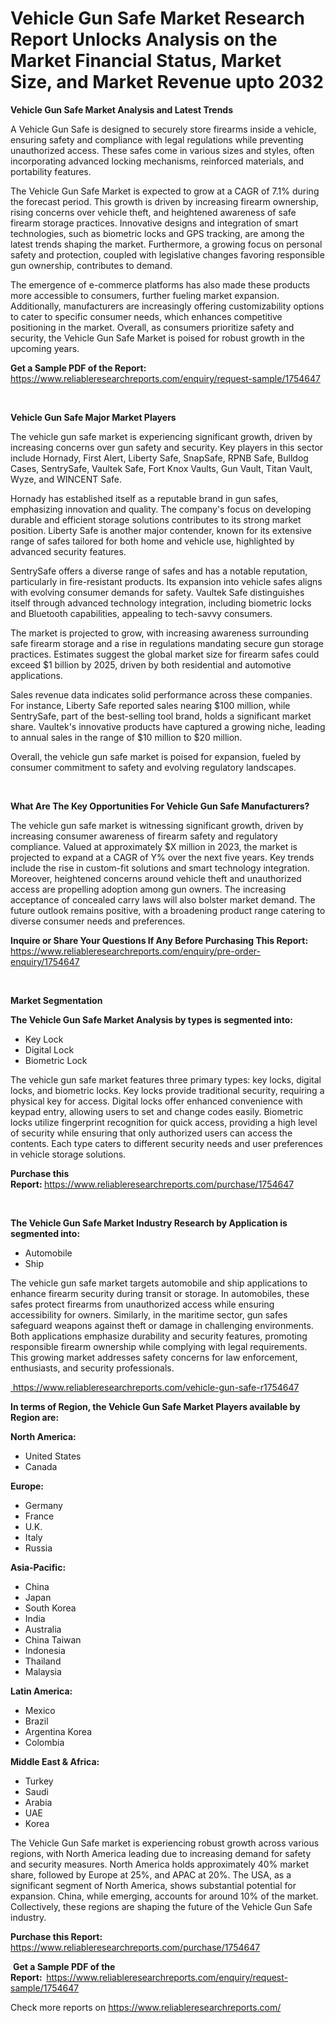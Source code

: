 <p><h1>Vehicle Gun Safe Market Research Report Unlocks Analysis on the Market Financial Status, Market Size, and Market Revenue upto 2032</h1></p><p><strong>Vehicle Gun Safe Market Analysis and Latest Trends</strong></p>
<p><p>A Vehicle Gun Safe is designed to securely store firearms inside a vehicle, ensuring safety and compliance with legal regulations while preventing unauthorized access. These safes come in various sizes and styles, often incorporating advanced locking mechanisms, reinforced materials, and portability features.</p><p>The Vehicle Gun Safe Market is expected to grow at a CAGR of 7.1% during the forecast period. This growth is driven by increasing firearm ownership, rising concerns over vehicle theft, and heightened awareness of safe firearm storage practices. Innovative designs and integration of smart technologies, such as biometric locks and GPS tracking, are among the latest trends shaping the market. Furthermore, a growing focus on personal safety and protection, coupled with legislative changes favoring responsible gun ownership, contributes to demand.</p><p>The emergence of e-commerce platforms has also made these products more accessible to consumers, further fueling market expansion. Additionally, manufacturers are increasingly offering customizability options to cater to specific consumer needs, which enhances competitive positioning in the market. Overall, as consumers prioritize safety and security, the Vehicle Gun Safe Market is poised for robust growth in the upcoming years.</p></p>
<p><strong>Get a Sample PDF of the Report:&nbsp;</strong> <a href="https://www.reliableresearchreports.com/enquiry/request-sample/1754647?utm_campaign=2139&utm_medium=2&utm_source=Github&utm_content=ia&utm_term=07022025&utm_id=vehicle-gun-safe">https://www.reliableresearchreports.com/enquiry/request-sample/1754647</a></p>
<p>&nbsp;</p>
<p><strong>Vehicle Gun Safe Major Market Players</strong></p>
<p><p>The vehicle gun safe market is experiencing significant growth, driven by increasing concerns over gun safety and security. Key players in this sector include Hornady, First Alert, Liberty Safe, SnapSafe, RPNB Safe, Bulldog Cases, SentrySafe, Vaultek Safe, Fort Knox Vaults, Gun Vault, Titan Vault, Wyze, and WINCENT Safe.</p><p>Hornady has established itself as a reputable brand in gun safes, emphasizing innovation and quality. The company's focus on developing durable and efficient storage solutions contributes to its strong market position. Liberty Safe is another major contender, known for its extensive range of safes tailored for both home and vehicle use, highlighted by advanced security features.</p><p>SentrySafe offers a diverse range of safes and has a notable reputation, particularly in fire-resistant products. Its expansion into vehicle safes aligns with evolving consumer demands for safety. Vaultek Safe distinguishes itself through advanced technology integration, including biometric locks and Bluetooth capabilities, appealing to tech-savvy consumers.</p><p>The market is projected to grow, with increasing awareness surrounding safe firearm storage and a rise in regulations mandating secure gun storage practices. Estimates suggest the global market size for firearm safes could exceed $1 billion by 2025, driven by both residential and automotive applications.</p><p>Sales revenue data indicates solid performance across these companies. For instance, Liberty Safe reported sales nearing $100 million, while SentrySafe, part of the best-selling tool brand, holds a significant market share. Vaultek's innovative products have captured a growing niche, leading to annual sales in the range of $10 million to $20 million.</p><p>Overall, the vehicle gun safe market is poised for expansion, fueled by consumer commitment to safety and evolving regulatory landscapes.</p></p>
<p>&nbsp;</p>
<p><strong>What Are The Key Opportunities For Vehicle Gun Safe Manufacturers?</strong></p>
<p><p>The vehicle gun safe market is witnessing significant growth, driven by increasing consumer awareness of firearm safety and regulatory compliance. Valued at approximately $X million in 2023, the market is projected to expand at a CAGR of Y% over the next five years. Key trends include the rise in custom-fit solutions and smart technology integration. Moreover, heightened concerns around vehicle theft and unauthorized access are propelling adoption among gun owners. The increasing acceptance of concealed carry laws will also bolster market demand. The future outlook remains positive, with a broadening product range catering to diverse consumer needs and preferences.</p></p>
<p><strong>Inquire or Share Your Questions If Any Before Purchasing This Report:</strong> <a href="https://www.reliableresearchreports.com/enquiry/pre-order-enquiry/1754647?utm_campaign=2139&utm_medium=2&utm_source=Github&utm_content=ia&utm_term=07022025&utm_id=vehicle-gun-safe">https://www.reliableresearchreports.com/enquiry/pre-order-enquiry/1754647</a></p>
<p>&nbsp;</p>
<p><strong>Market Segmentation</strong></p>
<p><strong>The Vehicle Gun Safe Market Analysis by types is segmented into:</strong></p>
<p><ul><li>Key Lock</li><li>Digital Lock</li><li>Biometric Lock</li></ul></p>
<p><p>The vehicle gun safe market features three primary types: key locks, digital locks, and biometric locks. Key locks provide traditional security, requiring a physical key for access. Digital locks offer enhanced convenience with keypad entry, allowing users to set and change codes easily. Biometric locks utilize fingerprint recognition for quick access, providing a high level of security while ensuring that only authorized users can access the contents. Each type caters to different security needs and user preferences in vehicle storage solutions.</p></p>
<p><strong>Purchase this Report:&nbsp;</strong><a href="https://www.reliableresearchreports.com/purchase/1754647?utm_campaign=2139&utm_medium=2&utm_source=Github&utm_content=ia&utm_term=07022025&utm_id=vehicle-gun-safe">https://www.reliableresearchreports.com/purchase/1754647</a></p>
<p>&nbsp;</p>
<p><strong>The Vehicle Gun Safe Market Industry Research by Application is segmented into:</strong></p>
<p><ul><li>Automobile</li><li>Ship</li></ul></p>
<p><p>The vehicle gun safe market targets automobile and ship applications to enhance firearm security during transit or storage. In automobiles, these safes protect firearms from unauthorized access while ensuring accessibility for owners. Similarly, in the maritime sector, gun safes safeguard weapons against theft or damage in challenging environments. Both applications emphasize durability and security features, promoting responsible firearm ownership while complying with legal requirements. This growing market addresses safety concerns for law enforcement, enthusiasts, and security professionals.</p></p>
<p><a href="https://www.reliableresearchreports.com/vehicle-gun-safe-r1754647?utm_campaign=2139&utm_medium=2&utm_source=Github&utm_content=ia&utm_term=07022025&utm_id=vehicle-gun-safe">&nbsp;https://www.reliableresearchreports.com/vehicle-gun-safe-r1754647</a></p>
<p><strong>In terms of Region, the Vehicle Gun Safe Market Players available by Region are:</strong></p>
<p>
    <p> <strong> North America: </strong>
        <ul>
            <li>United States</li>
            <li>Canada</li>
        </ul>
        </p> 
    <p> <strong> Europe: </strong>
        <ul>
            <li>Germany</li>
            <li>France</li>
            <li>U.K.</li>
            <li>Italy</li>
            <li>Russia</li>
        </ul>
        </p> 
    <p> <strong> Asia-Pacific: </strong>
        <ul>
            <li>China</li>
            <li>Japan</li>
            <li>South Korea</li>
            <li>India</li>
            <li>Australia</li>
            <li>China Taiwan</li>
            <li>Indonesia</li>
            <li>Thailand</li>
            <li>Malaysia</li>
        </ul>
        </p> 
    <p> <strong> Latin America: </strong>
        <ul>
            <li>Mexico</li>
            <li>Brazil</li>
            <li>Argentina Korea</li>
            <li>Colombia</li>
        </ul>
        </p> 
    <p> <strong> Middle East & Africa: </strong>
        <ul>
            <li>Turkey</li>
            <li>Saudi</li>
            <li>Arabia</li>
            <li>UAE</li>
            <li>Korea</li>
        </ul>
    </p>
    </p>
<p><p>The Vehicle Gun Safe market is experiencing robust growth across various regions, with North America leading due to increasing demand for safety and security measures. North America holds approximately 40% market share, followed by Europe at 25%, and APAC at 20%. The USA, as a significant segment of North America, shows substantial potential for expansion. China, while emerging, accounts for around 10% of the market. Collectively, these regions are shaping the future of the Vehicle Gun Safe industry.</p></p>
<p><strong>Purchase this Report: </strong><a href="https://www.reliableresearchreports.com/purchase/1754647?utm_campaign=2139&utm_medium=2&utm_source=Github&utm_content=ia&utm_term=07022025&utm_id=vehicle-gun-safe">https://www.reliableresearchreports.com/purchase/1754647</a></p>
<p>&nbsp;<strong>Get a Sample PDF of the Report:&nbsp;&nbsp;</strong><a href="https://www.reliableresearchreports.com/enquiry/request-sample/1754647?utm_campaign=2139&utm_medium=2&utm_source=Github&utm_content=ia&utm_term=07022025&utm_id=vehicle-gun-safe">https://www.reliableresearchreports.com/enquiry/request-sample/1754647</a></p>
<p><strong></strong></p>
<p>Check more reports on <a href="https://www.reliableresearchreports.com/?utm_campaign=2139&utm_medium=2&utm_source=Github&utm_content=ia&utm_term=07022025&utm_id=vehicle-gun-safe">https://www.reliableresearchreports.com/</a></p>